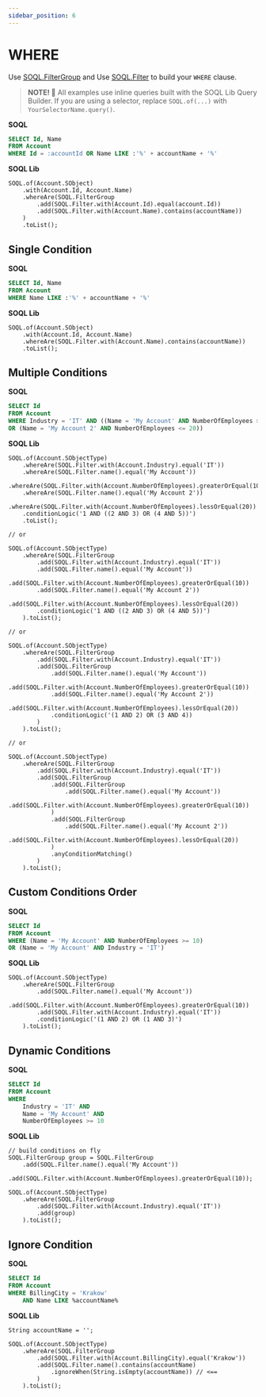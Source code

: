 ```yaml
---
sidebar_position: 6
---
```


# WHERE

Use [SOQL.FilterGroup](../../api/standard-soql/soql-filters-group.md) and Use [SOQL.Filter](../../api/standard-soql/soql-filter.md) to build your `WHERE` clause.


> **NOTE! 🚨**
> All examples use inline queries built with the SOQL Lib Query Builder.
> If you are using a selector, replace `SOQL.of(...)` with `YourSelectorName.query()`.

**SOQL**

```sql
SELECT Id, Name
FROM Account
WHERE Id = :accountId OR Name LIKE :'%' + accountName + '%'
```

**SOQL Lib**

```apex
SOQL.of(Account.SObject)
    .with(Account.Id, Account.Name)
    .whereAre(SOQL.FilterGroup
        .add(SOQL.Filter.with(Account.Id).equal(account.Id))
        .add(SOQL.Filter.with(Account.Name).contains(accountName))
    )
    .toList();
```

## Single Condition

**SOQL**

```sql
SELECT Id, Name
FROM Account
WHERE Name LIKE :'%' + accountName + '%'
```

**SOQL Lib**

```apex
SOQL.of(Account.SObject)
    .with(Account.Id, Account.Name)
    .whereAre(SOQL.Filter.with(Account.Name).contains(accountName))
    .toList();
```

## Multiple Conditions

**SOQL**

```sql
SELECT Id
FROM Account
WHERE Industry = 'IT' AND ((Name = 'My Account' AND NumberOfEmployees >= 10)
OR (Name = 'My Account 2' AND NumberOfEmployees <= 20))
```

**SOQL Lib**

```apex
SOQL.of(Account.SObjectType)
    .whereAre(SOQL.Filter.with(Account.Industry).equal('IT'))
    .whereAre(SOQL.Filter.name().equal('My Account'))
    .whereAre(SOQL.Filter.with(Account.NumberOfEmployees).greaterOrEqual(10))
    .whereAre(SOQL.Filter.name().equal('My Account 2'))
    .whereAre(SOQL.Filter.with(Account.NumberOfEmployees).lessOrEqual(20))
    .conditionLogic('1 AND ((2 AND 3) OR (4 AND 5))')
    .toList();

// or

SOQL.of(Account.SObjectType)
    .whereAre(SOQL.FilterGroup
        .add(SOQL.Filter.with(Account.Industry).equal('IT'))
        .add(SOQL.Filter.name().equal('My Account'))
        .add(SOQL.Filter.with(Account.NumberOfEmployees).greaterOrEqual(10))
        .add(SOQL.Filter.name().equal('My Account 2'))
        .add(SOQL.Filter.with(Account.NumberOfEmployees).lessOrEqual(20))
        .conditionLogic('1 AND ((2 AND 3) OR (4 AND 5))')
    ).toList();

// or

SOQL.of(Account.SObjectType)
    .whereAre(SOQL.FilterGroup
        .add(SOQL.Filter.with(Account.Industry).equal('IT'))
        .add(SOQL.FilterGroup
            .add(SOQL.Filter.name().equal('My Account'))
            .add(SOQL.Filter.with(Account.NumberOfEmployees).greaterOrEqual(10))
            .add(SOQL.Filter.name().equal('My Account 2'))
            .add(SOQL.Filter.with(Account.NumberOfEmployees).lessOrEqual(20))
            .conditionLogic('(1 AND 2) OR (3 AND 4))
        )
    ).toList();

// or

SOQL.of(Account.SObjectType)
    .whereAre(SOQL.FilterGroup
        .add(SOQL.Filter.with(Account.Industry).equal('IT'))
        .add(SOQL.FilterGroup
            .add(SOQL.FilterGroup
                .add(SOQL.Filter.name().equal('My Account'))
                .add(SOQL.Filter.with(Account.NumberOfEmployees).greaterOrEqual(10))
            )
            .add(SOQL.FilterGroup
                .add(SOQL.Filter.name().equal('My Account 2'))
                .add(SOQL.Filter.with(Account.NumberOfEmployees).lessOrEqual(20))
            )
            .anyConditionMatching()
        )
    ).toList();
```

## Custom Conditions Order

**SOQL**

```sql
SELECT Id
FROM Account
WHERE (Name = 'My Account' AND NumberOfEmployees >= 10)
OR (Name = 'My Account' AND Industry = 'IT')
```

**SOQL Lib**

```apex
SOQL.of(Account.SObjectType)
    .whereAre(SOQL.FilterGroup
        .add(SOQL.Filter.name().equal('My Account'))
        .add(SOQL.Filter.with(Account.NumberOfEmployees).greaterOrEqual(10))
        .add(SOQL.Filter.with(Account.Industry).equal('IT'))
        .conditionLogic('(1 AND 2) OR (1 AND 3)')
    ).toList();
```

## Dynamic Conditions

**SOQL**

```sql
SELECT Id
FROM Account
WHERE
    Industry = 'IT' AND
    Name = 'My Account' AND
    NumberOfEmployees >= 10
```

**SOQL Lib**

```apex
// build conditions on fly
SOQL.FilterGroup group = SOQL.FilterGroup
    .add(SOQL.Filter.name().equal('My Account'))
    .add(SOQL.Filter.with(Account.NumberOfEmployees).greaterOrEqual(10));

SOQL.of(Account.SObjectType)
    .whereAre(SOQL.FilterGroup
        .add(SOQL.Filter.with(Account.Industry).equal('IT'))
        .add(group)
    ).toList();
```

## Ignore Condition

**SOQL**

```sql
SELECT Id
FROM Account
WHERE BillingCity = 'Krakow'
    AND Name LIKE %accountName%
```

**SOQL Lib**

```apex
String accountName = '';

SOQL.of(Account.SObjectType)
    .whereAre(SOQL.FilterGroup
        .add(SOQL.Filter.with(Account.BillingCity).equal('Krakow'))
        .add(SOQL.Filter.name().contains(accountName)
            .ignoreWhen(String.isEmpty(accountName)) // <==
        )
    ).toList();
```
